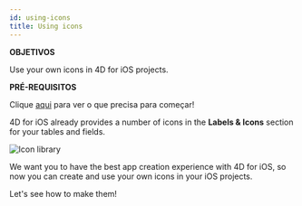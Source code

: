 ```yaml
---
id: using-icons
title: Using icons
---
```


<div class = "objectives"> 

**OBJETIVOS**

Use your own icons in 4D for iOS projects.</div> <div class = "prerequisites"> 

**PRÉ-REQUISITOS**

Clique [aqui](prerequisites.html) para ver o que precisa para começar!</div> 

4D for iOS already provides a number of icons in the **Labels & Icons** section for your tables and fields.

![Icon library](assets/en/custom-icons/icon-library.png)

We want you to have the best app creation experience with 4D for iOS, so now you can create and use your own icons in your iOS projects.

Let's see how to make them!